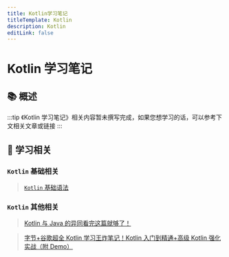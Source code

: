 ```yaml
---
title: Kotlin学习笔记
titleTemplate: Kotlin
description: Kotlin
editLink: false
---
```


# Kotlin 学习笔记

## 📚 概述

:::tip
《Kotlin 学习笔记》相关内容暂未撰写完成，如果您想学习的话，可以参考下文相关文章或链接
:::

## 💯 学习相关

### `Kotlin` 基础相关

>  [`Kotlin` 基础语法](https://book.kotlincn.net/)

### `Kotlin` 其他相关

>  [Kotlin 与 Java 的异同看完这篇就够了！](https://zhuanlan.zhihu.com/p/164424792)

>  [字节+谷歌超全 Kotlin 学习王炸笔记！Kotlin 入门到精通+高级 Kotlin 强化实战（附 Demo）](https://zhuanlan.zhihu.com/p/363794878)
